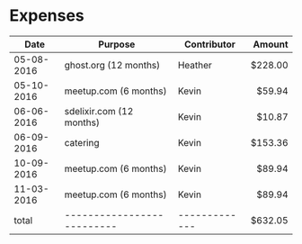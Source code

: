 # Expenses

 Date      | Purpose                  | Contributor | Amount
|----------|--------------------------|-------------|---------:|
05-08-2016 | ghost.org (12 months)    | Heather     | $228.00  |
05-10-2016 | meetup.com (6 months)    | Kevin       |  $59.94  |
06-06-2016 | sdelixir.com (12 months) | Kevin       |  $10.87  |
06-09-2016 | catering                 | Kevin       | $153.36  |
10-09-2016 | meetup.com (6 months)    | Kevin       |  $89.94  |
11-03-2016 | meetup.com (6 months)    | Kevin       |  $89.94  |
total      |--------------------------|-------------| $632.05  |
